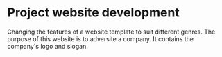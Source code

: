 # Project website development

Changing the features of a website template to suit different genres.
The purpose of this website is to adversite a company. It contains the company's logo and slogan.


